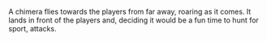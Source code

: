 A chimera flies towards the players from far away, roaring as it comes. It lands in front of the players and, deciding it would be a fun time to hunt for sport, attacks.